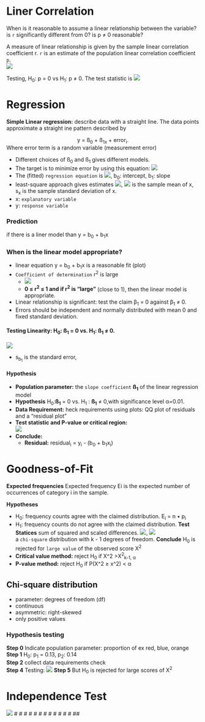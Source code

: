 # Liner Correlation
When is it reasonable to assume a linear relationship between the variable? is `r` significantly different from 0? is p ≠ 0 reasonable?  


A measure of linear relationship is given by the sample linear correlation coefficient r. `r` is an estimate of the population linear correlation coefficient `p`.  
 <img src="https://render.githubusercontent.com/render/math?math=r = \frac{1}{n - 1} \frac{\sum_{i=1}^n (x_i - \overline{x})(y_i - \overline{y})}{s_xs_y} ">  

 Testing, H<sub>0</sub>: p = 0 vs H<sub>1</sub>: p ≠ 0. The test statistic is  <img src="https://render.githubusercontent.com/render/math?math=T_p = \frac{R}{\sqrt{\frac{1 - R^2}{n-2}}} \approx t_{n-2}, under H_0">


# Regression 
**Simple Linear regression:** describe data with a straight line. The data points approximate a straight ine pattern described by  
<center>y = ß<sub>0</sub> + ß<sub>1x</sub> + error<sub>i</sub>.</center>   
Where error term is a random variable (measurement error)

- Different choices of ß<sub>0</sub> and ß<sub>1</sub> gives different models. 
- The target is to minimize error by using this equation:  <img src="https://render.githubusercontent.com/render/math?math=\sum_i(y_i - (b_0 + b_1x_i))^2">  
-  The (fitted) `regression equation` is <img src="https://render.githubusercontent.com/render/math?math=\hat{y}= b_0 + b_1x">, b<sub>0</sub>: intercept, b<sub>1</sub>: slope  
-  least-square approach gives estimates  <img src="https://render.githubusercontent.com/render/math?math=b_1 = r \frac{s_y}{s_x}, b_0 = \overline{y} - b_1\overline{x}">, <img src="https://render.githubusercontent.com/render/math?math=\overline{x}"> is the sample mean of x, s<sub>x</sub> is the sample standard deviation of x. 
-  x: `explanatory variable`
-  y: `response variable`


### Prediction
if there is a liner model than y = b<sub>0</sub> + b<sub>1</sub>x

### When is the linear model appropriate?
- linear equation y = b<sub>0</sub> + b<sub>1</sub>x is a reasonable fit (plot)
- `Coefficient of determination` r<sup>2</sup> is large 
  - <img src="https://render.githubusercontent.com/render/math?math=r^2 = \frac{ExplainedVariation}{TotalVariation}">
  - **0 ≤ r<sup>2</sup> ≤ 1 and if r<sup>2</sup> is “large”** (close to 1), then the linear model is appropriate.
- Linear relationship is significant: test the claim β<sub>1</sub> = 0 against β<sub>1</sub>  ≠ 0.
- Errors should be independent and normally distributed with mean 0 and fixed standard deviation.


#### Testing Linearity: H<sub>0</sub>: ß<sub>1</sub> = 0 vs. H<sub>1</sub>: ß<sub>1</sub> ≠ 0.

<img src="https://render.githubusercontent.com/render/math?math=T_p = \frac{b_1 - \beta_1}{s_{b_1}} \approx t_{n-2}, under H_0">  

- s<sub>b<sub>1</sub></sub> is the standard error, 

#### Hypothesis 
- **Population parameter:** the `slope coefficient` **ß<sub>1</sub>** of the linear regression model 
- **Hypothesis** H<sub>0</sub>:**ß<sub>1</sub>** = 0 vs. H<sub>1</sub> : **ß<sub>1</sub>** ≠ 0,with significance level α=0.01.
- **Data Requirement:** heck requirements using plots: QQ plot of residuals and a “residual plot”
- **Test statistic and P-value or critical region:**  
  <img src="https://render.githubusercontent.com/render/math?math=T_{\Beta} = \frac{b_1}{s_b_1} \approx t_{n-2} under H_0">
- **Conclude:**
  - **Residual:** residual<sub>i</sub> = y<sub>i</sub> - (b<sub>0</sub> + b<sub>1</sub>x<sub>i</sub>)

# Goodness-of-Fit
**Expected frequencies** Expected frequency Ei is the expected number of occurrences of category i in the sample. 

**Hypotheses** 
- H<sub>0</sub>: frequency counts agree with the claimed distribution.   E<sub>i</sub> = n • p<sub>i</sub>
- H<sub>1</sub>: frequency counts do not agree with the claimed distribution. 
**Test Statices** sum of squared and scaled differences. 
<img src="https://render.githubusercontent.com/render/math?math=\sum \frac{(ObservedFrequency - ExpectedFrequency)^2}{Expected Frequency}">, <img src="https://render.githubusercontent.com/render/math?math=X^2 = \sum \frac{(O_i - E_i)^2}{E_i} \approx X_{k-1}^2 under H_0">  
a `chi-square` distribution with k - 1 degrees of freedom. 
**Conclude** H<sub>0</sub> is rejected for `large value` of the observed score X<sup>2</sup>
- **Critical value method:** reject H<sub>0</sub> if X^2 >X<sup>2</sup><sub>k-1, α</sub>
- **P-value method:** reject H<sub>0</sub> if P(X^2 ≥ x^2) < α 

## Chi-square distribution
- parameter: degrees of freedom (df) 
- continuous
- asymmetric: right-skewed
- only positive values

### Hypothesis testing
**Step 0** Indicate population parameter: proportion of ex red, blue, orange  
**Step 1** H<sub>0</sub>: p<sub>1</sub> = 0.13, p<sub>2</sub>: 0.14  
**Step 2** collect data requirements  check  
**Step 4** Testing: <img src="https://render.githubusercontent.com/render/math?math=X^2 = \sum \frac{(O_i - E_i)^2}{E_i} \approx X_{k-1}^2 under H_0">
**Step 5** But H<sub>0</sub> is rejected for large scores of X<sup>2</sup>


# Independence Test 





<img src="https://render.githubusercontent.com/render/math?math=">
 #
 #
 #
 #
 #
 #
 #
 #
 #
 #
 #
 #
 ##


